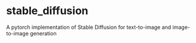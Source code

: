 # stable_diffusion
A pytorch implementation of Stable Diffusion for text-to-image and image-to-image generation
